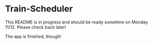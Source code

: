 # Train-Scheduler

This README is in progress and should be ready sometime on Monday 11/12. Please check back later! 

The app is finished, though! 